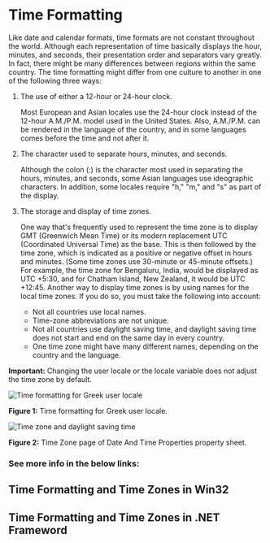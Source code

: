 

# Time Formatting

Like date and calendar formats, time formats are not constant throughout the world. Although each representation of time basically displays the hour, minutes, and seconds, their presentation order and separators vary greatly. In fact, there might be many differences between regions within the same country. The time formatting might differ from one culture to another in one of the following three ways:

1.  The use of either a 12-hour or 24-hour clock.

    Most European and Asian locales use the 24-hour clock instead of the 12-hour A.M./P.M. model used in the United States. Also, A.M./P.M. can be rendered in the language of the country, and in some languages comes before the time and not after it.

2.  The character used to separate hours, minutes, and seconds.

    Although the colon (:) is the character most used in separating the hours, minutes, and seconds, some Asian languages use ideographic characters. In addition, some locales require "h," "m," and "s" as part of the display.

3.  The storage and display of time zones.

    One way that's frequently used to represent the time zone is to display GMT (Greenwich Mean Time) or its modern replacement UTC (Coordinated Universal Time) as the base. This is then followed by the time zone, which is indicated as a positive or negative offset in hours and minutes. (Some time zones use 30-minute or 45-minute offsets.) For example, the time zone for Bengaluru, India, would be displayed as UTC +5:30, and for Chatham Island, New Zealand, it would be UTC +12:45. Another way to display time zones is by using names for the local time zones. If you do so, you must take the following into account:

    -   Not all countries use local names.
    -   Time-zone abbreviations are not unique.
    -   Not all countries use daylight saving time, and daylight saving time does not start and end on the same day in every country.
    -   One time zone might have many different names, depending on the country and the language.

**Important:** Changing the user locale or the locale variable does not adjust the time zone by default.

![Time formatting for Greek user locale](/media/hubs/globalization/IC848903.jpg "Time formatting for Greek user locale") 

**Figure 1:** Time formatting for Greek user locale.

![Time zone and daylight saving time](/media/hubs/globalization/IC848902.jpg "Time zone and daylight saving time") 

**Figure 2:** Time Zone page of Date And Time Properties property sheet.

### See more info in the below links:

[](https://msdn.microsoft.com/en-us/library/mt691561)
## Time Formatting and Time Zones in Win32

[](https://msdn.microsoft.com/en-us/library/mt691562)
## Time Formatting and Time Zones in .NET Frameword


